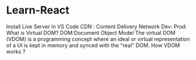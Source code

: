 # Learn-React
Install Live Server in VS Code
CDN : Content Delivery Network
Dev:
Prod:
What is Virtual DOM?
DOM:Document Object Model
The virtual DOM (VDOM) is a programming concept where an ideal or virtual representation of a UI is kept in memory and synced with the "real" DOM.
How VDOM works ?
